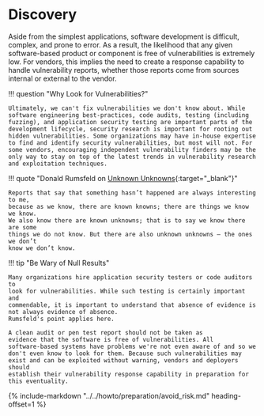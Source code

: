 # Discovery

Aside from the simplest applications, software development is difficult,
complex, and prone to error. As a result, the likelihood that any given
software-based product or component is free of vulnerabilities is
extremely low. For vendors, this implies the need to create a response
capability to handle vulnerability reports, whether those reports come
from sources internal or external to the vendor.

!!! question "Why Look for Vulnerabilities?"

    Ultimately, we can't fix vulnerabilities we don't know about. While
    software engineering best-practices, code audits, testing (including
    fuzzing), and application security testing are important parts of the
    development lifecycle, security research is important for rooting out
    hidden vulnerabilities. Some organizations may have in-house expertise
    to find and identify security vulnerabilities, but most will not. For
    some vendors, encouraging independent vulnerability finders may be the
    only way to stay on top of the latest trends in vulnerability research
    and exploitation techniques.

!!! quote "Donald Rumsfeld on [Unknown Unknowns](https://en.wikipedia.org/wiki/There_are_unknown_unknowns){:target="_blank"}"

    Reports that say that something hasn’t happened are always interesting to me,
    because as we know, there are known knowns; there are things we know we know.
    We also know there are known unknowns; that is to say we know there are some
    things we do not know. But there are also unknown unknowns – the ones we don’t
    know we don’t know.

!!! tip "Be Wary of Null Results"

    Many organizations hire application security testers or code auditors to
    look for vulnerabilities. While such testing is certainly important and
    commendable, it is important to understand that absence of evidence is
    not always evidence of absence.
    Rumsfeld's point applies here.

    A clean audit or pen test report should not be taken as
    evidence that the software is free of vulnerabilities. All
    software-based systems have problems we're not even aware of and so we
    don't even know to look for them. Because such vulnerabilities may
    exist and can be exploited without warning, vendors and deployers should
    establish their vulnerability response capability in preparation for this eventuality.

{% include-markdown "../../howto/preparation/avoid_risk.md" heading-offset=1 %}
